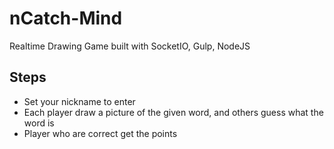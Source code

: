 # nCatch-Mind
Realtime Drawing Game built with SocketIO, Gulp, NodeJS

## Steps
- Set your nickname to enter
- Each player draw a picture of the given word, and others guess what the word is
- Player who are correct get the points
